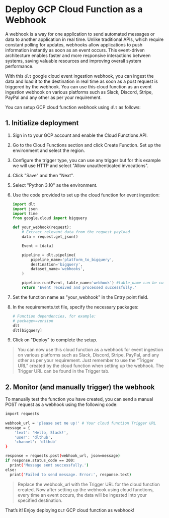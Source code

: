 # Deploy GCP Cloud Function as a Webhook

A webhook is a way for one application to send automated messages or data to another application in real time. Unlike traditional APIs, which require constant polling for updates, webhooks allow applications to push information instantly as soon as an event occurs. This event-driven architecture enables faster and more responsive interactions between systems, saving valuable resources and improving overall system performance. 

With this `dlt` google cloud event ingestion webhook, you can ingest the data and load it to the destination in real time as soon as a post request is triggered by the webhook. You can use this cloud function as an event ingestion webhook on various platforms such as Slack, Discord, Stripe, PayPal and any other as per your requirement.

You can setup GCP cloud function webhook using `dlt` as follows: 

## 1. **Initialize deployment**

1. Sign in to your GCP account and enable the Cloud Functions API.
2. Go to the Cloud Functions section and click Create Function. Set up the environment and select the region.
3. Configure the trigger type, you can use any trigger but for this example we will use HTTP and select "Allow unauthenticated invocations". 
4. Click "Save" and then "Next".
5. Select "Python 3.10" as the environment.
6. Use the code provided to set up the cloud function for event ingestion:
    
    ```python
    import dlt
    import json
    import time
    from google.cloud import bigquery
    
    def your_webhook(request):
        # Extract relevant data from the request payload
        data = request.get_json()
    
        Event = [data]
    
        pipeline = dlt.pipeline(
            pipeline_name='platform_to_bigquery',
            destination='bigquery',
            dataset_name='webhooks',
        )
    
        pipeline.run(Event, table_name='webhook') #table_name can be customized
        return 'Event received and processed successfully.'
    ```
    
7. Set the function name as "your_webhook" in the Entry point field.
8. In the requirements.txt file, specify the necessary packages:
    
    ```python
    # Function dependencies, for example:
    # package>=version
    dlt
    dlt[bigquery]
    ```
    
9. Click on "Deploy" to complete the setup.
    
> You can now use this cloud function as a webhook for event ingestion on various platforms such as Slack, Discord, Stripe, PayPal, and any other as per your requirement. Just remember to use the “Trigger URL” created by the cloud function when setting up the webhook. The Trigger URL can be found in the Trigger tab.


## 2. **Monitor (and manually trigger) the webhook**

To manually test the function you have created, you can send a manual POST request as a webhook using the following code:

```bash
import requests
    
webhook_url = 'please set me up!' # Your cloud function Trigger URL
message = {
    'text': 'Hello, Slack!',
    'user': 'dlthub',
    'channel': 'dlthub'
}

response = requests.post(webhook_url, json=message)
if response.status_code == 200:
  print('Message sent successfully.')
else:
  print('Failed to send message. Error:', response.text)
```
    
> Replace the webhook_url with the Trigger URL for the cloud function created. 
Now after setting up the webhook using cloud functions, every time an event occurs, the data will be ingested into your specified destination.
 

That’s it! Enjoy deploying `DLT` GCP cloud function as webhook!
